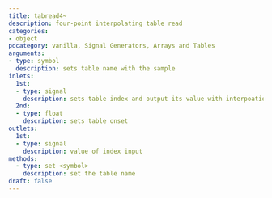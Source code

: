 ```yaml
---
title: tabread4~
description: four-point interpolating table read
categories:
- object
pdcategory: vanilla, Signal Generators, Arrays and Tables
arguments:
- type: symbol
  description: sets table name with the sample
inlets:
  1st:
  - type: signal
    description: sets table index and output its value with interpoation
  2nd:
  - type: float
    description: sets table onset
outlets:
  1st:
  - type: signal
    description: value of index input
methods:
  - type: set <symbol>
    description: set the table name
draft: false
---
```


